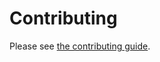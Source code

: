 # Contributing

Please see [the contributing guide](<https://blakeNaccarato.github.io/lj-tick-in-amp/contributing.html>).
